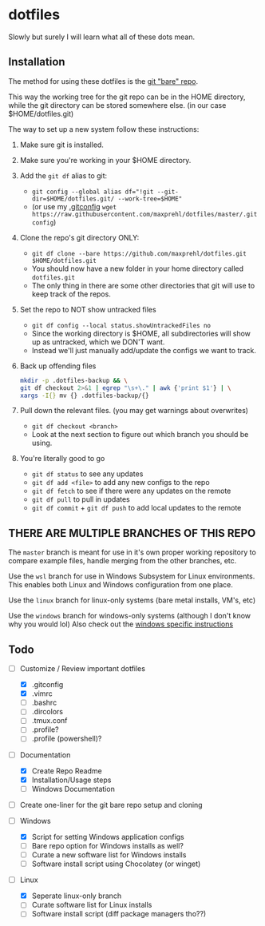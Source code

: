 # dotfiles

Slowly but surely I will learn what all of these dots mean.

## Installation

The method for using these dotfiles is the [git "bare" repo](https://www.atlassian.com/git/tutorials/dotfiles).

This way the working tree for the git repo can be in the HOME directory, 
while the git directory can be stored somewhere else. (in our case $HOME/dotfiles.git)

The way to set up a new system follow these instructions:

1. Make sure git is installed.
2. Make sure you're working in your $HOME directory.
3. Add the `git df` alias to git: 
    * `git config --global alias df="!git --git-dir=$HOME/dotfiles.git/ --work-tree=$HOME"`
    * (or use my [.gitconfig](./.gitconfig) `wget https://raw.githubusercontent.com/maxprehl/dotfiles/master/.gitconfig`)
4. Clone the repo's git directory ONLY:
    * `git df clone --bare https://github.com/maxprehl/dotfiles.git $HOME/dotfiles.git`
    * You should now have a new folder in your home directory called `dotfiles.git`
    * The only thing in there are some other directories that git will use to keep track of the repos.
5. Set the repo to NOT show untracked files
    * `git df config --local status.showUntrackedFiles no`
    * Since the working directory is $HOME, all subdirectories will show up as untracked, which we DON'T want.
    * Instead we'll just manually add/update the configs we want to track.
6. Back up offending files

    ```sh
    mkdir -p .dotfiles-backup && \
    git df checkout 2>&1 | egrep "\s+\." | awk {'print $1'} | \
    xargs -I{} mv {} .dotfiles-backup/{}
    ```

7. Pull down the relevant files. (you may get warnings about overwrites)
    * `git df checkout <branch>`
    * Look at the next section to figure out which branch you should be using.
8. You're literally good to go
    * `git df status` to see any updates
    * `git df add <file>` to add any new configs to the repo
    * `git df fetch` to see if there were any updates on the remote
    * `git df pull` to pull in updates
    * `git df commit` + `git df push` to add local updates to the remote

## THERE ARE MULTIPLE BRANCHES OF THIS REPO

The `master` branch is meant for use in it's own proper working repository to compare example files, handle merging from the other branches, etc.

Use the `wsl` branch for use in Windows Subsystem for Linux environments. This enables both Linux and Windows configuration from one place.

Use the `linux` branch for linux-only systems (bare metal installs, VM's, etc)

Use the `windows` branch for windows-only systems (although I don't know why you would lol) Also check out the [windows specific instructions](./WindowsConfigs/README.md)

## Todo
- [ ] Customize / Review important dotfiles
    - [x] .gitconfig
    - [x] .vimrc
    - [ ] .bashrc
    - [ ] .dircolors
    - [ ] .tmux.conf
    - [ ] .profile?
    - [ ] .profile (powershell)?

- [ ] Documentation
    - [x] Create Repo Readme
    - [x] Installation/Usage steps
    - [ ] Windows Documentation

- [ ] Create one-liner for the git bare repo setup and cloning

- [ ] Windows
    - [x] Script for setting Windows application configs
    - [ ] Bare repo option for Windows installs as well?
    - [ ] Curate a new software list for Windows installs
    - [ ] Software install script using Chocolatey (or winget)

- [ ] Linux
    - [x] Seperate linux-only branch
    - [ ] Curate software list for Linux installs
    - [ ] Software install script (diff package managers tho??)
